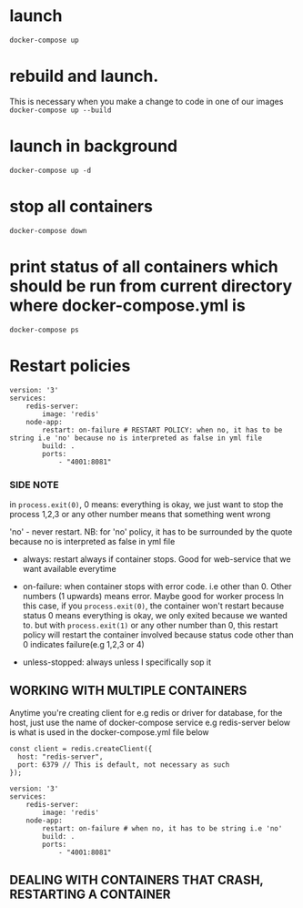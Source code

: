 # launch 
`docker-compose up`

# rebuild and launch. 
This is necessary when you make a change to code in one of our images
`docker-compose up --build`

# launch in background
`docker-compose up -d`

# stop all containers
`docker-compose down`

# print status of all containers which should be run from current directory where docker-compose.yml is
`docker-compose ps`

# Restart policies

```
version: '3'
services: 
    redis-server:
        image: 'redis'
    node-app:
        restart: on-failure # RESTART POLICY: when no, it has to be string i.e 'no' because no is interpreted as false in yml file
        build: .
        ports: 
            - "4001:8081"
```
### SIDE NOTE
in `process.exit(0)`,
0 means: everything is okay, we just want to stop the process
1,2,3 or any other number means that something went wrong

'no' - never restart. NB: for 'no' policy, it has to be surrounded by the quote  because no is interpreted as false in yml file
- always: restart always if container stops. Good for web-service that we want available everytime

- on-failure: when container stops with error code. i.e other than 0. Other numbers (1 upwards) means error. Maybe good for worker process
In this case, if you `process.exit(0)`, the container won't restart because status 0 means everything is okay, we only
exited because we wanted to. but with `process.exit(1)` or any other number than 0, this restart policy
will restart the container involved because status code other than 0 indicates failure(e.g 1,2,3 or 4)

- unless-stopped: always unless I specifically sop it



## WORKING WITH MULTIPLE CONTAINERS
Anytime you're creating client for e.g redis or driver for database, for the host, just use
the name of docker-compose service
e.g redis-server below is what is used in the docker-compose.yml file below
```
const client = redis.createClient({
  host: "redis-server",
  port: 6379 // This is default, not necessary as such
});
```

```
version: '3'
services: 
    redis-server:
        image: 'redis'
    node-app:
        restart: on-failure # when no, it has to be string i.e 'no'
        build: .
        ports: 
            - "4001:8081"
```


## DEALING WITH CONTAINERS THAT CRASH, RESTARTING A CONTAINER